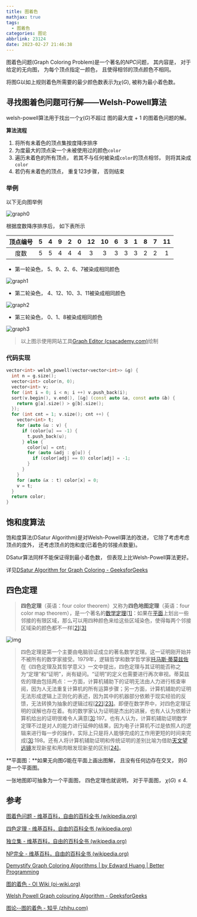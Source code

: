 ```yaml
---
title: 图着色
mathjax: true
tags:
  - 图着色
categories: 图论
abbrlink: 23124
date: 2023-02-27 21:46:38
---
```

图着色问题(Graph Coloring Problem)是一个著名的$NPC$问题， 其内容是， 对于给定的无向图， 为每个顶点指定一颜色， 且使得相邻的顶点颜色不相同。

将图G以如上规则着色所需要的最少颜色数表示为$\chi(G)$, 被称为最小着色数。

<!--more-->

## 寻找图着色问题可行解——Welsh-Powell算法

welsh-powell算法用于找出一个$\chi(G)$不超过 图的最大度 + 1 的图着色问题的解。

**算法流程**

1. 将所有未着色的顶点集按度降序排序
2. 为度最大的顶点染一个未被使用过的颜色`color`
3. 遍历未着色的所有顶点， 若其不与任何被染成`color`的顶点相邻， 则将其染成`color`
4. 若仍有未着色的顶点， 重复123步骤， 否则结束

### 举例

以下无向图举例

![graph0](https://raw.githubusercontent.com/trudbot/trudbot_images/main/md_img/graph0.png)

根据度数降序排序后， 如下表所示

|顶点编号|5|4|9|2|0|12|10|6|3|1|8|7|11|
|:-:|:-:|:-:|:-:|:-:|:-:|:-:|:-:|:-:|:-:|:-:|:-:|:-:|:-:|
|度数|5|5|4|4|4|3|3|3|3|3|2|2|1|

* 第一轮染色， 5、9、2、6、7被染成相同颜色

![graph1](https://raw.githubusercontent.com/trudbot/trudbot_images/main/md_img/graph1.png)

* 第二轮染色， 4、12、10、3、11被染成相同颜色

![graph2](https://raw.githubusercontent.com/trudbot/trudbot_images/main/md_img/graph2.png)

* 第三轮染色， 0、1、8被染成相同颜色

![graph3](https://raw.githubusercontent.com/trudbot/trudbot_images/main/md_img/graph3.png)

> 以上图示使用网站工具[Graph Editor (csacademy.com)](https://csacademy.com/app/graph_editor/)绘制

### 代码实现

```cpp
vector<int> welsh_powell(vector<vector<int>> &g) {
  int n = g.size();
  vector<int> color(n, 0);
  vector<int> v;
  for (int i = 0; i < n; i ++) v.push_back(i);
  sort(v.begin(), v.end(), [&g] (const auto &a, const auto &b) {
    return g[a].size() > g[b].size();
  });
  for (int cnt = 1; v.size(); cnt ++) {
    vector<int> t;
    for (auto &u : v) {
      if (color[u] == -1) {
        t.push_back(u);
      } else {
        color[u] = cnt;
        for (auto &adj : g[u]) {
          if (color[adj] == 0) color[adj] = -1;
        }
      }
    }
    for (auto &x : t) color[x] = 0;
    v = t;
  }
  return color;
}
```

## 饱和度算法

饱和度算法(DSatur Algorithm)是对Welsh-Powell算法的改进， 它除了考虑考虑顶点的度外， 还考虑顶点的饱和度(已着色的邻接点数量)。

DSatur算法同样不能保证得到最小着色数， 但表现上比Welsh-Powell算法更好。

详见[DSatur Algorithm for Graph Coloring - GeeksforGeeks](https://www.geeksforgeeks.org/dsatur-algorithm-for-graph-coloring/)

## 四色定理

> **四色定理**（英语：four color theorem）又称为**四色地图定理**（英语：four color map theorem），是一个著名的[数学](https://zh.wikipedia.org/wiki/数学)[定理](https://zh.wikipedia.org/wiki/定理)[[1\]](https://zh.wikipedia.org/wiki/四色定理#cite_note-pyx-1)：如果在[平面](https://zh.wikipedia.org/wiki/平面_(数学))上划出一些邻接的有限区域，那么可以用四种颜色来给这些区域染色，使得每两个邻接区域染的颜色都不一样[[2\]](https://zh.wikipedia.org/wiki/四色定理#cite_note-Fritsch-2)[[3\]](https://zh.wikipedia.org/wiki/四色定理#cite_note-soifer-3)



![img](https://miro.medium.com/max/619/0*fiE_-5ZC7cQZdSxN.gif)

> 四色定理是第一个主要由电脑验证成立的著名数学定理。这一证明刚开始并不被所有的数学家接受。1979年，逻辑哲学和数学哲学家[托马斯·蒂莫兹佐](https://zh.wikipedia.org/w/index.php?title=托马斯·蒂莫兹佐&action=edit&redlink=1)在《四色定理及其哲学意义》一文中提出，四色定理与其证明能否称之为“定理”和“证明”，尚有疑问。“证明”的定义也需要进行再次审视。蒂莫兹佐的理由包括两点：一方面，计算机辅助下的证明无法由人力进行核查审阅，因为人无法重复计算机的所有运算步骤；另一方面，计算机辅助的证明无法形成逻辑上正则化的表述，因为其中的机器部分依赖于现实经验的反馈，无法转换为抽象的逻辑过程[[22\]](https://zh.wikipedia.org/wiki/四色定理#cite_note-22)[[23\]](https://zh.wikipedia.org/wiki/四色定理#cite_note-23)。即便在数学界中，对四色定理证明的误解也存在着。有的数学家认为证明是杰出的进展，也有人认为依赖计算机给出的证明很难令人满意[[3\]](https://zh.wikipedia.org/wiki/四色定理#cite_note-soifer-3):197。也有人认为，计算机辅助证明数学定理不过是对人的能力进行延伸的结果，因为电子计算机不过是依照人的逻辑来进行每一步的操作，实际上只是将人能够完成的工作用更短的时间来完成[[3\]](https://zh.wikipedia.org/wiki/四色定理#cite_note-soifer-3):198。还有人将计算机辅助证明和传统证明的差别比喻为借助[天文望远镜](https://zh.wikipedia.org/wiki/天文望远镜)发现新星和用肉眼发现新星的区别[[24\]](https://zh.wikipedia.org/wiki/四色定理#cite_note-pck-24)。

**平面图：**如果无向图$G$能在平面上画出图解， 且没有任何边存在交叉， 则$G$是一个平面图。

一张地图即可抽象为一个平面图， 四色定理也就说明， 对于平面图， $\chi(G) \le 4$.

## 参考

[图着色问题 - 维基百科，自由的百科全书 (wikipedia.org)](https://zh.wikipedia.org/wiki/图着色问题)

[四色定理 - 维基百科，自由的百科全书 (wikipedia.org)](https://zh.wikipedia.org/wiki/四色定理)

[独立集 - 维基百科，自由的百科全书 (wikipedia.org)](https://zh.wikipedia.org/wiki/独立集)

[NP完全 - 维基百科，自由的百科全书 (wikipedia.org)](https://zh.wikipedia.org/wiki/NP完全)

[Demystify Graph Coloring Algorithms | by Edward Huang | Better Programming](https://betterprogramming.pub/demystify-graph-coloring-algorithms-9ae51351ea5b)

[图的着色 - OI Wiki (oi-wiki.org)](https://oi-wiki.org/graph/color/#welshpowell-算法)

[Welsh Powell Graph colouring Algorithm - GeeksforGeeks](https://www.geeksforgeeks.org/welsh-powell-graph-colouring-algorithm/)

[图论--图的着色 - 知乎 (zhihu.com)](https://zhuanlan.zhihu.com/p/385512430)
